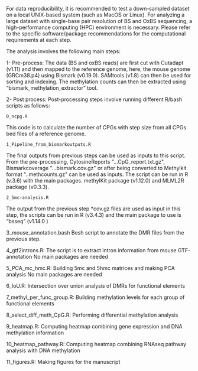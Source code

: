 For data reproducibility, it is recommended to test a down-sampled dataset on a local UNIX-based system (such as MacOS or Linux). For analyzing a large dataset with single-base pair resolution of BS and OxBS sequencing, a high-performance computing (HPC) environment is necessary. Please refer to the specific software/package recommendations for the computational requirements at each step.

The analysis involves the following main steps:

1- Pre-process:
The data (BS and oxBS reads) are first cut with Cutadapt (v1.11) and then mapped to the reference genome, here, the mouse genome (GRCm38.p4) using Bismark (v0.19.0). SAMtools (v1.8) can then be used for sorting and indexing. The methylation counts can then be extracted using “bismark_methylation_extractor” tool. 

2- Post process:
Post-processing steps involve running different R/bash scripts as follows: 

	0_ncpg.R
This code is to calculate the number of CPGs with step size from all CPGs bed files of a reference genome.

	1_Pipeline_from_bismarkoutputs.R
The final outputs from previous steps can be used as inputs to this script. From the pre-processing, CytosineReports "...CpG_report.txt.gz", Bismarkcoverage "...bismark.cov.gz" or after being converted to Methylkit format  "..methcounts.gz" can be used as inputs. The script can be run in R (v.3.6) with the main packages. methylKit package (v1.12.0) and MLML2R package (v0.3.3). 

	2_5mc-analysis.R
The output from the previous step *cov.gz files are used as input in this step, the scripts can be run in R (v3.4.3) and the main package to use is “bsseq” (v1.14.0 ) 

3_mouse_annotation.bash
Besh script to annotate the DMR files from the previous step.

4_gtf2introns.R:
The script is to extract intron information from mouse GTF-annotation
No main packages are needed

5_PCA_mc_hmc.R:
Building 5mc and 5hmc matrices and making PCA analysis
No main packages are needed

6_IoU.R:
Intersection over union analysis of DMRs for functional elements

7_methyl_per_func_group.R:
Building methylation levels for each group of functional elements

8_select_diff_meth_CpG.R:
Performing differential methylation analysis

9_heatmap.R:
Computing heatmap combining gene expression and DNA methylation information

10_heatmap_pathway.R:
Computing heatmap combining RNAseq pathway analysis with DNA methylation

11_figures.R:
Making figures for the manuscript

